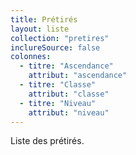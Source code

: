 ```yaml
---
title: Prétirés
layout: liste
collection: "pretires"
inclureSource: false
colonnes:
  - titre: "Ascendance"
    attribut: "ascendance"
  - titre: "Classe"
    attribut: "classe"
  - titre: "Niveau"
    attribut: "niveau"
---
```



Liste des prétirés.